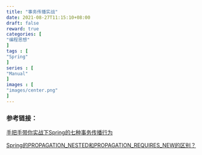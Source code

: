 ```yaml
---
title: "事务传播实战"
date: 2021-08-27T11:15:10+08:00
draft: false
reward: true
categories: [
"编程思想"
]
tags : [
"Spring"
]
series : [
"Manual"
]
images : [
"images/center.png"
]
---
```


[comment]: <> (# 事务传播实战)

### 参考链接：


[手把手带你实战下Spring的七种事务传播行为](https://zhuanlan.zhihu.com/p/91779567)

[Spring的PROPAGATION_NESTED和PROPAGATION_REQUIRES_NEW的区别？](https://www.jianshu.com/p/f89771cae115)

